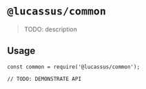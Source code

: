 # `@lucassus/common`

> TODO: description

## Usage

```
const common = require('@lucassus/common');

// TODO: DEMONSTRATE API
```
